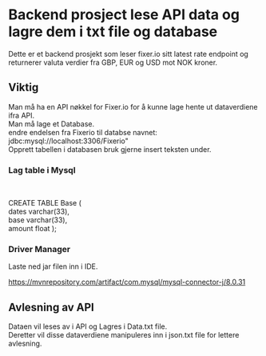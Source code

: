 # Backend prosject lese API data og lagre dem i txt file og database

Dette er et backend prosjekt som leser fixer.io sitt latest rate endpoint og returnerer valuta verdier fra GBP, EUR og USD mot NOK kroner.
<br/>

## Viktig
Man må ha en API nøkkel for Fixer.io for å kunne lage hente ut dataverdiene ifra API.
<br/>
Man må lage et Database.
<br/>
endre endelsen fra Fixerio til databse navnet: jdbc:mysql://localhost:3306/Fixerio"
<br/>
Opprett tabellen i databasen bruk gjerne insert teksten under.

### Lag table i Mysql
<br/>

CREATE TABLE Base (
<br/>
dates varchar(33),
<br/>
base varchar(33),
<br/>
amount float
);

### Driver Manager

Laste ned jar filen inn i IDE.

https://mvnrepository.com/artifact/com.mysql/mysql-connector-j/8.0.31



## Avlesning av API
Dataen vil leses av i API og Lagres i Data.txt file.
<br/>
Deretter vil disse dataverdiene manipuleres inn i json.txt file for lettere avlesning.
